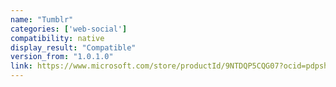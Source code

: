 ```yaml
---
name: "Tumblr"
categories: ['web-social']
compatibility: native
display_result: "Compatible"
version_from: "1.0.1.0"
link: https://www.microsoft.com/store/productId/9NTDQP5CQG07?ocid=pdpshare
---
```


